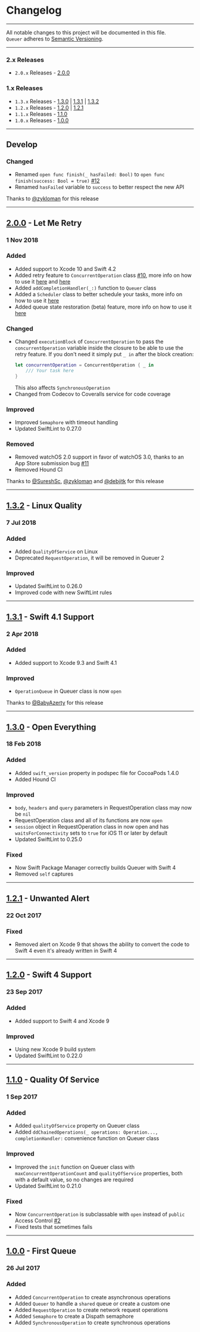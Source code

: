 Changelog
=========

---

All notable changes to this project will be documented in this file.<br>
`Queuer` adheres to [Semantic Versioning](http://semver.org/).

---

### 2.x Releases
- `2.0.x` Releases - [2.0.0](#200---let-me-retry)

### 1.x Releases
- `1.3.x` Releases - [1.3.0](#130---open-everything) | [1.3.1](#131---swift-41-support) | [1.3.2](#132---linux-quality)
- `1.2.x` Releases - [1.2.0](#120---swift-4-support) | [1.2.1](#121---unwanted-alert)
- `1.1.x` Releases - [1.1.0](#110---quality-of-service)
- `1.0.x` Releases - [1.0.0](#100---first-queue)

---

## Develop
### Changed
- Renamed `open func finish(_ hasFailed: Bool)` to `open func finish(success: Bool = true)` [#12](https://github.com/FabrizioBrancati/Queuer/issues/12)
- Renamed `hasFailed` variable to `success` to better respect the new API

Thanks to [@zykloman](https://github.com/zykloman) for this release

---

## [2.0.0](https://github.com/FabrizioBrancati/Queuer/releases/tag/2.0.0) - Let Me Retry
### 1 Nov 2018
### Added
- Added support to Xcode 10 and Swift 4.2
- Added retry feature to `ConcurrentOperation` class [#10](https://github.com/FabrizioBrancati/Queuer/issues/10), more info on how to use it [here](https://github.com/FabrizioBrancati/Queuer#automatically-retry-an-operation) and [here](https://github.com/FabrizioBrancati/Queuer#manually-retry-an-operation)
- Added `addCompletionHandler(_:)` function to `Queuer` class
- Added a `Scheduler` class to better schedule your tasks, more info on how to use it [here](https://github.com/FabrizioBrancati/Queuer#scheduler)
- Added queue state restoration (beta) feature, more info on how to use it [here](https://github.com/FabrizioBrancati/Queuer#queue-state-restoration-beta)

### Changed
- Changed `executionBlock` of `ConcurrentOperation` to pass the `concurrentOperation` variable inside the closure to be able to use the retry feature. If you don't need it simply put `_ in` after the block creation:
  ```swift
  let concurrentOperation = ConcurrentOperation { _ in
      /// Your task here
  }
  ```
  This also affects `SynchronousOperation`
- Changed from Codecov to Coveralls service for code coverage

### Improved
- Improved `Semaphore` with timeout handling
- Updated SwiftLint to 0.27.0

### Removed
- Removed watchOS 2.0 support in favor of watchOS 3.0, thanks to an App Store submission bug [#11](https://github.com/FabrizioBrancati/Queuer/issues/11)
- Removed Hound CI

Thanks to [@SureshSc](https://github.com/SureshSc), [@zykloman](https://github.com/zykloman) and [@debjitk](https://github.com/debjitk) for this release

---

## [1.3.2](https://github.com/FabrizioBrancati/Queuer/releases/tag/1.3.2) - Linux Quality
### 7 Jul 2018
### Added
- Added `QualityOfService` on Linux
- Deprecated `RequestOperation`, it will be removed in Queuer 2

### Improved
- Updated SwiftLint to 0.26.0
- Improved code with new SwiftLint rules

---

## [1.3.1](https://github.com/FabrizioBrancati/Queuer/releases/tag/1.3.1) - Swift 4.1 Support
### 2 Apr 2018
### Added
- Added support to Xcode 9.3 and Swift 4.1

### Improved
- `OperationQueue` in Queuer class is now `open`

Thanks to [@BabyAzerty](https://github.com/BabyAzerty) for this release

---

## [1.3.0](https://github.com/FabrizioBrancati/Queuer/releases/tag/1.3.0) - Open Everything
### 18 Feb 2018
### Added
- Added `swift_version` property in podspec file for CocoaPods 1.4.0
- Added Hound CI

### Improved
- `body`, `headers` and `query` parameters in RequestOperation class may now be `nil`
- RequestOperation class and all of its functions are now `open`
- `session` object in RequestOperation class in now open and has `waitsForConnectivity` sets to `true` for iOS 11 or later by default
- Updated SwiftLint to 0.25.0

### Fixed
- Now Swift Package Manager correctly builds Queuer with Swift 4
- Removed `self` captures

---

## [1.2.1](https://github.com/FabrizioBrancati/Queuer/releases/tag/1.2.1) - Unwanted Alert
### 22 Oct 2017
### Fixed
- Removed alert on Xcode 9 that shows the ability to convert the code to Swift 4 even it's already written in Swift 4

---

## [1.2.0](https://github.com/FabrizioBrancati/Queuer/releases/tag/1.2.0) - Swift 4 Support
### 23 Sep 2017
### Added
- Added support to Swift 4 and Xcode 9

### Improved
- Using new Xcode 9 build system
- Updated SwiftLint to 0.22.0

---

## [1.1.0](https://github.com/FabrizioBrancati/Queuer/releases/tag/1.1.0) - Quality Of Service
### 1 Sep 2017
### Added
- Added `qualityOfService` property on Queuer class
- Added `ddChainedOperations(_ operations: Operation..., completionHandler:` convenience function on Queuer class

### Improved
- Improved the `init` function on Queuer class with `maxConcurrentOperationCount` and `qualityOfService` properties, both with a default value, so no changes are required
- Updated SwiftLint to 0.21.0

### Fixed
- Now `ConcurrentOperation` is subclassable with `open` instead of `public` Access Control [#2](https://github.com/FabrizioBrancati/Queuer/issues/2)
- Fixed tests that sometimes fails

---

## [1.0.0](https://github.com/FabrizioBrancati/Queuer/releases/tag/1.0.0) - First Queue
### 26 Jul 2017
### Added
- Added `ConcurrentOperation` to create asynchronous operations
- Added `Queuer` to handle a `shared` queue or create a custom one
- Added `RequestOperation` to create network request operations
- Added `Semaphore` to create a Dispath semaphore
- Added `SynchronousOperation` to create synchronous operations
